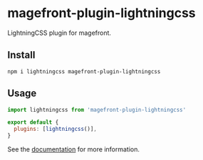 # magefront-plugin-lightningcss

LightningCSS plugin for magefront.

## Install

    npm i lightningcss magefront-plugin-lightningcss

## Usage

```js
import lightningcss from 'magefront-plugin-lightningcss'

export default {
  plugins: [lightningcss()],
}
```

See the [documentation](https://ubermanu.github.io/magefront/#/plugins/lightningcss) for more information.
